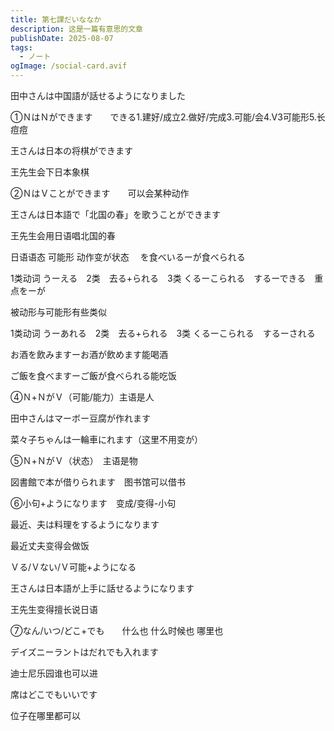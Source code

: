 ```yaml
---
title: 第七課だいななか
description: 这是一篇有意思的文章
publishDate: 2025-08-07
tags:
  - ノート
ogImage: /social-card.avif
---
```

田中さんは中国語が話せるようになりました

➀ＮはＮができます　　できる1.建好/成立2.做好/完成3.可能/会4.V3可能形5.长痘痘

王さんは日本の将棋ができます

王先生会下日本象棋

②ＮはＶことができます　　可以会某种动作

王さんは日本語で「北国の春」を歌うことができます

王先生会用日语唱北国的春

日语语态 可能形 动作变が状态 　を食べいるーが食べられる

1类动词   うーえる　2类　去る+られる　3类 くるーこられる　するーできる　重点をーが　

被动形与可能形有些类似

1类动词   うーあれる　2类　去る+られる　3类 くるーこられる　するーされる　


お酒を飲みますーお酒が飲めます能喝酒

ご飯を食べますーご飯が食べられる能吃饭

④Ｎ+ＮがＶ（可能/能力）主语是人

田中さんはマーボー豆腐が作れます

菜々子ちゃんは一輪車にれます（这里不用变が）

⑤Ｎ+ＮがＶ（状态）　主语是物

図書館で本が借りられます　图书馆可以借书

⑥小句+ようになります　变成/变得-小句

最近、夫は料理をするようになります

最近丈夫变得会做饭

Ｖる/Ｖない/Ｖ可能+ようになる

王さんは日本語が上手に話せるようになります

王先生变得擅长说日语

⑦なん/いつ/どこ+でも　　什么也  什么时候也  哪里也 

デイズニーラントはだれでも入れます

迪士尼乐园谁也可以进

席はどこでもいいです

位子在哪里都可以
